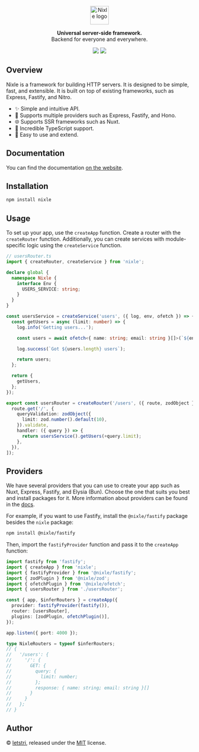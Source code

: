 <p align="center">
  <a href="https://nixle.letstri.dev" target="_blank" rel="noopener noreferrer">
    <img height="50" src="https://nixle.letstri.dev/logo-with-text.svg" alt="Nixle logo">
  </a>
</p>
<p align="center">
  <strong>Universal server-side framework.</strong><br>Backend for everyone and everywhere.
</p>
<p align="center">
  <a href="https://www.npmjs.com/package/nixle"><img src="https://img.shields.io/npm/v/nixle.svg?style=for-the-badge"></a>
  <a href="https://nixle.letstri.dev"><img src="https://img.shields.io/badge/you_want-nixle-blue?style=for-the-badge"></a>
</p>

## Overview

Nixle is a framework for building HTTP servers. It is designed to be simple, fast, and extensible. It is built on top of existing frameworks, such as Express, Fastify, and Nitro.

- ✨ Simple and intuitive API.
- 🚀 Supports multiple providers such as Express, Fastify, and Hono.
- 🌐 Supports SSR frameworks such as Nuxt.
- 💪 Incredible TypeScript support.
- 🎯 Easy to use and extend.

## Documentation

You can find the documentation [on the website](https://nixle.letstri.dev).

## Installation

```bash
npm install nixle
```

## Usage

To set up your app, use the `createApp` function. Create a router with the `createRouter` function. Additionally, you can create services with module-specific logic using the `createService` function.

```ts
// usersRouter.ts
import { createRouter, createService } from 'nixle';

declare global {
  namespace Nixle {
    interface Env {
      USERS_SERVICE: string;
    }
  }
}

const usersService = createService('users', ({ log, env, ofetch }) => {
  const getUsers = async (limit: number) => {
    log.info('Getting users...');

    const users = await ofetch<{ name: string; email: string }[]>(`${env.USERS_SERVICE}/users`);

    log.success(`Got ${users.length} users`);

    return users;
  };

  return {
    getUsers,
  };
});

export const usersRouter = createRouter('/users', ({ route, zodObject }, { usersService }) => [
  route.get('/', {
    queryValidation: zodObject({
      limit: zod.number().default(10),
    }).validate,
    handler: ({ query }) => {
      return usersService().getUsers(+query.limit);
    },
  }),
]);
```

## Providers

We have several providers that you can use to create your app such as Nuxt, Express, Fastify, and Elysia (Bun). Choose the one that suits you best and install packages for it. More information about providers can be found in the [docs](https://nixle.letstri.dev/providers/what.html).

For example, if you want to use Fastify, install the `@nixle/fastify` package besides the `nixle` package:

```bash
npm install @nixle/fastify
```

Then, import the `fastifyProvider` function and pass it to the `createApp` function:

```ts
import fastify from 'fastify';
import { createApp } from 'nixle';
import { fastifyProvider } from '@nixle/fastify';
import { zodPlugin } from '@nixle/zod';
import { ofetchPlugin } from '@nixle/ofetch';
import { usersRouter } from './usersRouter';

const { app, $inferRouters } = createApp({
  provider: fastifyProvider(fastify()),
  router: [usersRouter],
  plugins: [zodPlugin, ofetchPlugin()],
});

app.listen({ port: 4000 });

type NixleRouters = typeof $inferRouters;
// {
//   '/users': {
//     '/': {
//       GET: {
//         query: {
//           limit: number;
//         };
//         response: { name: string; email: string }[]
//       }
//     }
//   };
// }
```

## Author

© [letstri](https://letstri.dev), released under the [MIT](https://github.com/letstri/nixle/blob/main/LICENSE) license.
